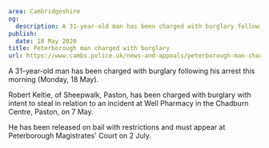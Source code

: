 ```yaml
area: Cambridgeshire
og:
  description: A 31-year-old man has been charged with burglary following his arrest this morning (Monday, 18 May).
publish:
  date: 18 May 2020
title: Peterborough man charged with burglary
url: https://www.cambs.police.uk/news-and-appeals/peterborough-man-charged-with-burglary-1
```

A 31-year-old man has been charged with burglary following his arrest this morning (Monday, 18 May).

Robert Keltie, of Sheepwalk, Paston, has been charged with burglary with intent to steal in relation to an incident at Well Pharmacy in the Chadburn Centre, Paston, on 7 May.

He has been released on bail with restrictions and must appear at Peterborough Magistrates' Court on 2 July.
